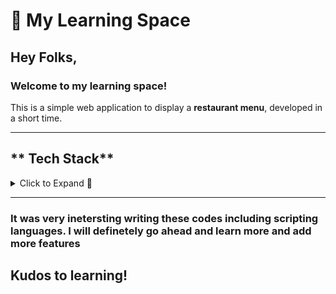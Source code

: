 # 🌟 **My Learning Space** 

## **Hey Folks,**  
### **Welcome to my learning space!**  

This is a simple web application to display a **restaurant menu**, developed in a short time.  

---

## ** Tech Stack**
<details>
<summary>Click to Expand 🔽</summary>

### **🖥 Frontend**
- 🟢 **HTML**
- 🔵 **CSS**
- 🟠 **JavaScript**
- 🟣 **Vue.js**

### **Backend**
- 🟡 **PHP**
- 🟠 **RESTful API**
- 🔵 **MySQL**

### ** Database**
- 🟢 **MySQL Workbench**
- 🔵 **PHP MySQLi**

### ** Testing**
- ✅ **PHPUnit**
- ✅ **Jest**
- ✅ **Postman**

### ** IDE Tools**
-  **VS Code**
</details>

---

<h3>It was very inetersting writing these codes including scripting languages. I will definetely go ahead and learn more and add more features</h3>

<h2> Kudos to learning!</h2>
